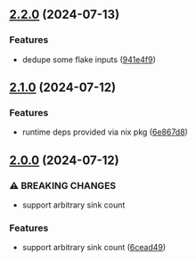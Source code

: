 ## [2.2.0](https://github.com/mightyiam/sink-rotate/compare/v2.1.0...v2.2.0) (2024-07-13)

### Features

* dedupe some flake inputs ([941e4f9](https://github.com/mightyiam/sink-rotate/commit/941e4f9b0cda2a8fa6ca2e805e5415f8327b2238))

## [2.1.0](https://github.com/mightyiam/sink-rotate/compare/v2.0.0...v2.1.0) (2024-07-12)

### Features

* runtime deps provided via nix pkg ([6e867d8](https://github.com/mightyiam/sink-rotate/commit/6e867d8de0afd2d33e7655257cc4e5d753cff37b))

## [2.0.0](https://github.com/mightyiam/sink-rotate/compare/v1.0.4...v2.0.0) (2024-07-12)

### ⚠ BREAKING CHANGES

* support arbitrary sink count

### Features

* support arbitrary sink count ([6cead49](https://github.com/mightyiam/sink-rotate/commit/6cead49d2cc839b5f9124387aaa830dfd39fd4ab))
